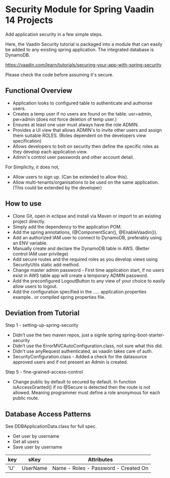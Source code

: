 # Security Module for Spring Vaadin 14 Projects

Add application security in a few simple steps.

Here, the Vaadin Security tutorial is packaged into a module that can easily be added to any existing spring application. The integrated database is DynamoDB.

https://vaadin.com/learn/tutorials/securing-your-app-with-spring-security

Please check the code before assuming it's secure.

## Functional Overview

* Application looks to configured table to authenticate and authorise users.
* Creates a temp user if no users are found on the table. usr=admin, pw=admin (does not force deletion of temp user.)
* Ensures at least one user must always have the role ADMIN.
* Provides a UI view that allows ADMIN's to invite other users and assign them suitable ROLES. (Roles dependent on the developers view specification)
* Allows developers to bolt on security then define the specific roles as they develop each application view.
* Admin's control user passwords and other account detail.

For Simplicity, it does not,

* Allow users to sign up. (Can be extended to allow this).
* Allow multi-tenants/organisations to be used on the same application. (This could be extended by the developer)


## How to use

* Clone Git, open in eclipse and install via Maven or import to an existing project directly.
* Simply add the dependency to the application POM.
* Add the spring annotations, (@ComponentScan(), @EnableVaadin()).
* Add an authorized IAM user to connect to DynamoDB, preferably using an ENV variable.
* Manually create and declare the DynamoDB table in AWS. (Better control IAM user privilege)
* Add secure routes and the required roles as you develop views using SecurityUtils static add method.
* Change master admin password - First time application start, if no users exist in AWS table app will create a temporary ADMIN password.
* Add the preconfigured LogoutButton to any view of your choice to easily allow users to logout.
* Add the configuration specified in the ..... application.properties example.. or compiled spring properties file.


## Deviation from Tutorial

Step 1 - setting-up-spring-security

* Didn’t use the two maven repos, just a signle spring spring-boot-starter-security
* Didn’t use the ErrorMVCAutoConfiguration.class, not sure what this did.
* Didn't use anyRequest authenticated, as vaadin takes care of auth.
* SecurityConfiguration.class - Added a check for the datasource approved users and if not present an Admin is created.

Step 5 - fine-grained-access-control

* Change public by default to secured by default. In function isAccessGranted() if no @Secure is detected then the route is not allowed. Meaning programmer must define a role anonymous for each public route.

## Database Access Patterns

See DDBApplicationData.class for full spec.

* Get user by username
* Get all users
* Save user by username

key | sKey | Attributes
----|---------|-----------
'U' | UserName | Name - Roles - Password - Created On
